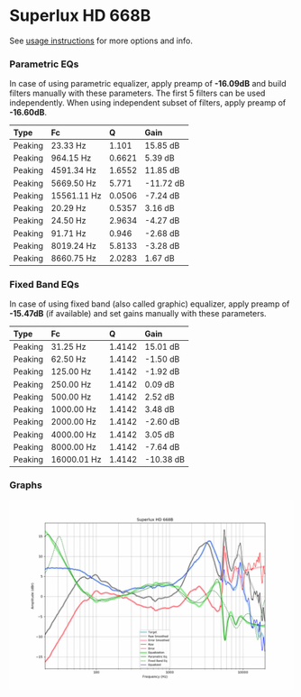 # Superlux HD 668B
See [usage instructions](https://github.com/jaakkopasanen/AutoEq#usage) for more options and info.

### Parametric EQs
In case of using parametric equalizer, apply preamp of **-16.09dB** and build filters manually
with these parameters. The first 5 filters can be used independently.
When using independent subset of filters, apply preamp of **-16.60dB**.

| Type    | Fc          |      Q | Gain      |
|:--------|:------------|:-------|:----------|
| Peaking | 23.33 Hz    | 1.101  | 15.85 dB  |
| Peaking | 964.15 Hz   | 0.6621 | 5.39 dB   |
| Peaking | 4591.34 Hz  | 1.6552 | 11.85 dB  |
| Peaking | 5669.50 Hz  | 5.771  | -11.72 dB |
| Peaking | 15561.11 Hz | 0.0506 | -7.24 dB  |
| Peaking | 20.29 Hz    | 0.5357 | 3.16 dB   |
| Peaking | 24.50 Hz    | 2.9634 | -4.27 dB  |
| Peaking | 91.71 Hz    | 0.946  | -2.68 dB  |
| Peaking | 8019.24 Hz  | 5.8133 | -3.28 dB  |
| Peaking | 8660.75 Hz  | 2.0283 | 1.67 dB   |

### Fixed Band EQs
In case of using fixed band (also called graphic) equalizer, apply preamp of **-15.47dB**
(if available) and set gains manually with these parameters.

| Type    | Fc          |      Q | Gain      |
|:--------|:------------|:-------|:----------|
| Peaking | 31.25 Hz    | 1.4142 | 15.01 dB  |
| Peaking | 62.50 Hz    | 1.4142 | -1.50 dB  |
| Peaking | 125.00 Hz   | 1.4142 | -1.92 dB  |
| Peaking | 250.00 Hz   | 1.4142 | 0.09 dB   |
| Peaking | 500.00 Hz   | 1.4142 | 2.52 dB   |
| Peaking | 1000.00 Hz  | 1.4142 | 3.48 dB   |
| Peaking | 2000.00 Hz  | 1.4142 | -2.60 dB  |
| Peaking | 4000.00 Hz  | 1.4142 | 3.05 dB   |
| Peaking | 8000.00 Hz  | 1.4142 | -7.64 dB  |
| Peaking | 16000.01 Hz | 1.4142 | -10.38 dB |

### Graphs
![](./Superlux%20HD%20668B.png)